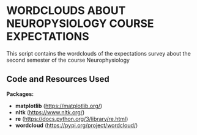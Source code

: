 # WORDCLOUDS ABOUT NEUROPYSIOLOGY COURSE EXPECTATIONS
This script contains the wordclouds of the expectations survey about the second semester of the course Neurophysiology

## Code and Resources Used
**Packages:** 
  - **matplotlib** (https://matplotlib.org/)
  - **nltk** (https://www.nltk.org/)
  - **re** (https://docs.python.org/3/library/re.html)
  - **wordcloud** (https://pypi.org/project/wordcloud/)
